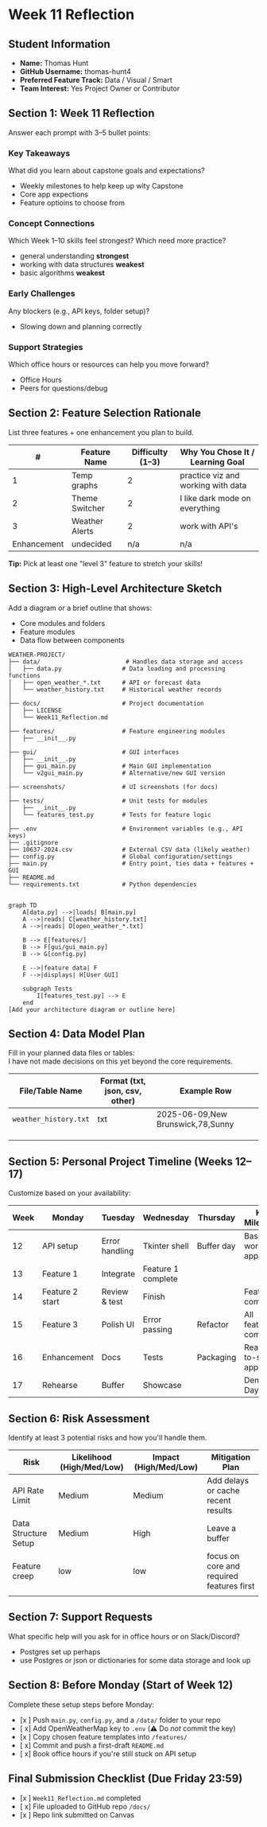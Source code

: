 # Week 11 Reflection

## Student Information
- **Name:**  Thomas Hunt
- **GitHub Username:** thomas-hunt4
- **Preferred Feature Track:** Data / Visual / Smart
- **Team Interest:** Yes Project Owner or Contributor

## Section 1: Week 11 Reflection
Answer each prompt with 3–5 bullet points:

### Key Takeaways
What did you learn about capstone goals and expectations?
- Weekly milestones to help keep up wity Capstone
- Core app expections
- Feature optioins to choose from  

### Concept Connections
Which Week 1–10 skills feel strongest? Which need more practice?
- general understanding **strongest**
- working with data structures **weakest**
- basic algorithms **weakest**


### Early Challenges
Any blockers (e.g., API keys, folder setup)?
- Slowing down and planning correctly


### Support Strategies
Which office hours or resources can help you move forward?
- Office Hours
- Peers for questions/debug


## Section 2: Feature Selection Rationale
List three features + one enhancement you plan to build.

| # | Feature Name | Difficulty (1–3) | Why You Chose It / Learning Goal |
|---|--------------|------------------|----------------------------------|
| 1 | Temp graphs             |        2          |             practice viz and working with data                     |
| 2 |  Theme Switcher            |       2           |  I like dark mode on everything                                |
| 3 |  Weather Alerts            |        2          |           work with API's                       |
| Enhancement | undecided  |        n/a          |             n/a                     |

**Tip:** Pick at least one "level 3" feature to stretch your skills!

## Section 3: High-Level Architecture Sketch
Add a diagram or a brief outline that shows:
- Core modules and folders
- Feature modules
- Data flow between components

```
WEATHER-PROJECT/
├── data/                        # Handles data storage and access
│   ├── data.py                 # Data loading and processing functions
│   ├── open_weather_*.txt      # API or forecast data
│   └── weather_history.txt     # Historical weather records
│
├── docs/                       # Project documentation
│   ├── LICENSE
│   └── Week11_Reflection.md
│
├── features/                   # Feature engineering modules
│   ├── __init__.py
│
├── gui/                        # GUI interfaces
│   ├── __init__.py
│   ├── gui_main.py             # Main GUI implementation
│   └── v2gui_main.py           # Alternative/new GUI version
│
├── screenshots/                # UI screenshots (for docs)
│
├── tests/                      # Unit tests for modules
│   ├── __init__.py
│   └── features_test.py        # Tests for feature logic
│
├── .env                        # Environment variables (e.g., API keys)
├── .gitignore
├── 10637-2024.csv              # External CSV data (likely weather)
├── config.py                   # Global configuration/settings
├── main.py                     # Entry point, ties data + features + GUI
├── README.md
└── requirements.txt            # Python dependencies


graph TD
    A[data.py] -->|loads| B[main.py]
    A -->|reads| C[weather_history.txt]
    A -->|reads| D[open_weather_*.txt]

    B --> E[features/]
    B --> F[gui/gui_main.py]
    B --> G[config.py]

    E -->|feature data| F
    F -->|displays| H[User GUI]

    subgraph Tests
        I[features_test.py] --> E
    end
[Add your architecture diagram or outline here]
```

## Section 4: Data Model Plan
Fill in your planned data files or tables:  
I have not made decisions on this yet beyond the core requirements. 

| File/Table Name | Format (txt, json, csv, other) | Example Row |
|-----------------|--------------------------------|-------------|
| `weather_history.txt` | txt | 2025-06-09,New Brunswick,78,Sunny |
|                 |                                |             |
|                 |                                |             |
|                 |                                |             |

## Section 5: Personal Project Timeline (Weeks 12–17)
Customize based on your availability:

| Week | Monday | Tuesday | Wednesday | Thursday | Key Milestone |
|------|--------|---------|-----------|----------|---------------|
| 12 | API setup | Error handling | Tkinter shell | Buffer day | Basic working app |
| 13 | Feature 1 | Integrate | Feature 1 complete | | |
| 14 | Feature 2 start | Review & test | Finish | | Feature 2 complete |
| 15 | Feature 3 | Polish UI | Error passing | Refactor | All features complete |
| 16 | Enhancement | Docs | Tests | Packaging | Ready-to-ship app |
| 17 | Rehearse | Buffer | Showcase | | Demo Day |

## Section 6: Risk Assessment
Identify at least 3 potential risks and how you'll handle them.

| Risk | Likelihood (High/Med/Low) | Impact (High/Med/Low) | Mitigation Plan |
|------|---------------------------|----------------------|-----------------|
| API Rate Limit | Medium | Medium | Add delays or cache recent results |
|  Data Structure Setup    |          Medium                 |    High                  |       Leave a buffer          |
|  Feature creep    |          low                 |        low              |        focus on core and required features first         |
|      |                           |                      |                 |

## Section 7: Support Requests
What specific help will you ask for in office hours or on Slack/Discord?  

- Postgres set up perhaps
- use Postgres or json or dictionaries for some data storage and look up

## Section 8: Before Monday (Start of Week 12)
Complete these setup steps before Monday:

- [x ] Push `main.py`, `config.py`, and a `/data/` folder to your repo
- [ x] Add OpenWeatherMap key to `.env` (⚠️ Do *not* commit the key)
- [x ] Copy chosen feature templates into `/features/`
- [ x] Commit and push a first-draft `README.md`
- [ x] Book office hours if you're still stuck on API setup

## Final Submission Checklist (Due Friday 23:59)
- [x ] `Week11_Reflection.md` completed
- [ x] File uploaded to GitHub repo `/docs/`
- [x ] Repo link submitted on Canvas
